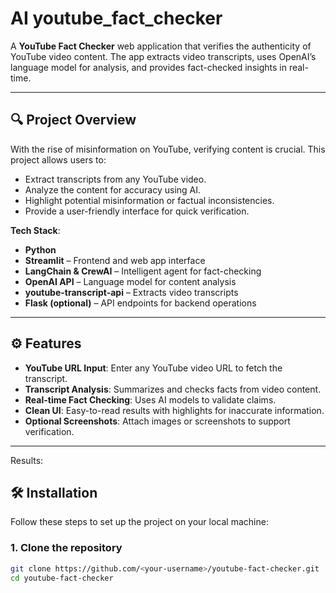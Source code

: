 # AI youtube_fact_checker

A **YouTube Fact Checker** web application that verifies the authenticity of YouTube video content. The app extracts video transcripts, uses OpenAI’s language model for analysis, and provides fact-checked insights in real-time.

---

## 🔍 Project Overview

With the rise of misinformation on YouTube, verifying content is crucial. This project allows users to:

- Extract transcripts from any YouTube video.
- Analyze the content for accuracy using AI.
- Highlight potential misinformation or factual inconsistencies.
- Provide a user-friendly interface for quick verification.

**Tech Stack**:

- **Python**  
- **Streamlit** – Frontend and web app interface  
- **LangChain & CrewAI** – Intelligent agent for fact-checking  
- **OpenAI API** – Language model for content analysis  
- **youtube-transcript-api** – Extracts video transcripts  
- **Flask (optional)** – API endpoints for backend operations

---

## ⚙ Features

- **YouTube URL Input**: Enter any YouTube video URL to fetch the transcript.  
- **Transcript Analysis**: Summarizes and checks facts from video content.  
- **Real-time Fact Checking**: Uses AI models to validate claims.  
- **Clean UI**: Easy-to-read results with highlights for inaccurate information.  
- **Optional Screenshots**: Attach images or screenshots to support verification.  

---
Results:


## 🛠 Installation

Follow these steps to set up the project on your local machine:

### 1. Clone the repository

```bash
git clone https://github.com/<your-username>/youtube-fact-checker.git
cd youtube-fact-checker
